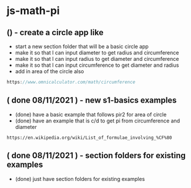 # js-math-pi

## () - create a circle app like
* start a new section folder that will be a basic circle app
* make it so that I can input diameter to get radius and circumference
* make it so that I can input radius to get diameter and circumference
* make it so that I can input circumference to get diameter and radius
* add in area of the circle also

```js
https://www.omnicalculator.com/math/circumference
```

## ( done 08/11/2021 ) - new s1-basics examples
* (done) have a basic example that follows pir2 for area of circle
* (done) have an example that is c/d to get pi from circumference and diameter
```
https://en.wikipedia.org/wiki/List_of_formulae_involving_%CF%80
```

## ( done 08/11/2021 ) - section folders for existing examples
* (done) just have section folders for existing examples
